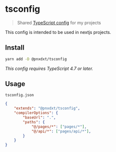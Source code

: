 # tsconfig

> Shared [TypeScript config](https://www.typescriptlang.org/docs/handbook/tsconfig-json.html) for my projects

This config is intended to be used in nextjs projects.

## Install

```sh
yarn add -D @pnxdxt/tsconfig
```

_This config requires TypeScript 4.7 or later._

## Usage

`tsconfig.json`

```json
{
	"extends": "@pnxdxt/tsconfig",
	"compilerOptions": {
		"baseUrl": ".",
		"paths": {
			"@/pages/*": ["pages/*"],
			"@/api/*": ["pages/api/*"],
		}
	}
}
```
